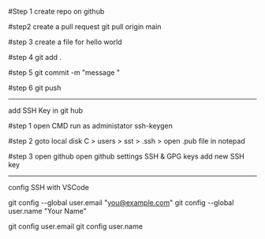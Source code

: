 #Step 1
create repo on github

#step2
create a pull request
git pull origin main

#step 3
create a file for hello world

#step 4
git add .

#step 5
git commit -m "message "

#step 6
git push

-----------------------------------

add SSH Key in git hub

#step 1
open CMD 
run as administator
ssh-keygen

#step 2
goto local disk C > users > sst > .ssh > open .pub file in notepad

#step 3
open github
open github settings
SSH & GPG keys
add new SSH key

----------------------------------------------------------------------------------

config SSH with VSCode

git config --global user.email "you@example.com"
git config --global user.name "Your Name"

git config user.email
git config user.name
